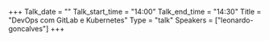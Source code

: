 +++
Talk_date = ""
Talk_start_time = "14:00"
Talk_end_time = "14:30"
Title = "DevOps com GitLab e Kubernetes"
Type = "talk"
Speakers = ["leonardo-goncalves"]
+++


